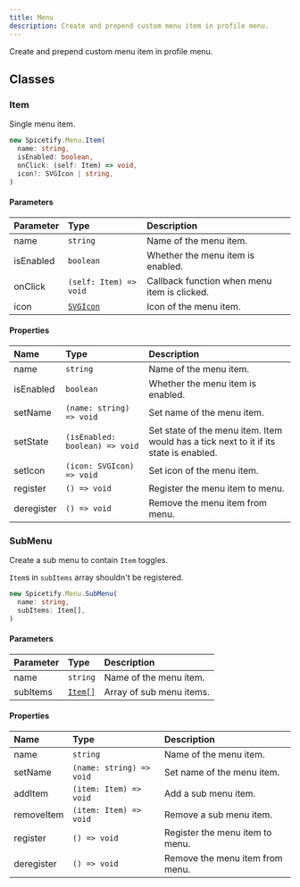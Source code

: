 ```yaml
---
title: Menu
description: Create and prepend custom menu item in profile menu.
---
```


Create and prepend custom menu item in profile menu.

## Classes

### Item

Single menu item.

```ts
new Spicetify.Menu.Item(
  name: string,
  isEnabled: boolean,
  onClick: (self: Item) => void,
  icon?: SVGIcon | string,
)
```

#### Parameters

| Parameter | Type | Description |
| :--- | :--- | :--- |
| name | `string` | Name of the menu item. |
| isEnabled | `boolean` | Whether the menu item is enabled. |
| onClick | `(self: Item) => void` | Callback function when menu item is clicked. |
| icon | [`SVGIcon`](/docs/development/api-wrapper/types/svgicon) | Icon of the menu item. |

#### Properties

| Name | Type | Description |
| :--- | :--- | :--- |
| name | `string` | Name of the menu item. |
| isEnabled | `boolean` | Whether the menu item is enabled. |
| setName | `(name: string) => void` | Set name of the menu item. |
| setState | `(isEnabled: boolean) => void` | Set state of the menu item. Item would has a tick next to it if its state is enabled.|
| setIcon | `(icon: SVGIcon) => void` | Set icon of the menu item. |
| register | `() => void` | Register the menu item to menu. |
| deregister | `() => void` | Remove the menu item from menu. |

### SubMenu

Create a sub menu to contain `Item` toggles.

`Item`s in `subItems` array shouldn't be registered.

```ts
new Spicetify.Menu.SubMenu(
  name: string,
  subItems: Item[],
)
```

#### Parameters

| Parameter | Type | Description |
| :--- | :--- | :--- |
| name | `string` | Name of the menu item. |
| subItems | [`Item[]`](/docs/development/api-wrapper/classes/menu#item) | Array of sub menu items. |

#### Properties

| Name | Type | Description |
| :--- | :--- | :--- |
| name | `string` | Name of the menu item. |
| setName | `(name: string) => void` | Set name of the menu item. |
| addItem | `(item: Item) => void` | Add a sub menu item. |
| removeItem | `(item: Item) => void` | Remove a sub menu item. |
| register | `() => void` | Register the menu item to menu. |
| deregister | `() => void` | Remove the menu item from menu. |
